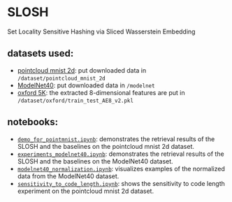 # SLOSH
Set Locality Sensitive Hashing via Sliced Wasserstein Embedding

## datasets used: 
- [pointcloud mnist 2d](https://www.kaggle.com/cristiangarcia/pointcloudmnist2d): put downloaded data in ```/dataset/pointcloud_mnist_2d```
- [ModelNet40](https://modelnet.cs.princeton.edu/): put downloaded data in ```/modelnet```
- [oxford 5K](https://www.robots.ox.ac.uk/~vgg/data/oxbuildings/): the extracted 8-dimensional features are put in ```/dataset/oxford/train_test_AE8_v2.pkl```

## notebooks:
-  [```demo_for_pointmnist.ipynb```](./notebooks/demo_for_pointmnist.ipynb): demonstrates the retrieval results of the SLOSH and the baselines on the pointcloud mnist 2d dataset.
-  [```experiments_modelnet40.ipynb```](./notebooks/experiments_modelnet40.ipynb): demonstrates the retrieval results of the SLOSH and the baselines on the ModelNet40 dataset.
-  [```modelnet40_normalization.ipynb```](./notebooks/modelnet40_normalization.ipynb): visualizes examples of the normalized data from the ModelNet40 dataset.
-  [```sensitivity_to_code_length.ipynb```](./notebooks/sensitivity_to_code_length.ipynb): shows the sensitivity to code length experiment on the pointcloud mnist 2d dataset.

